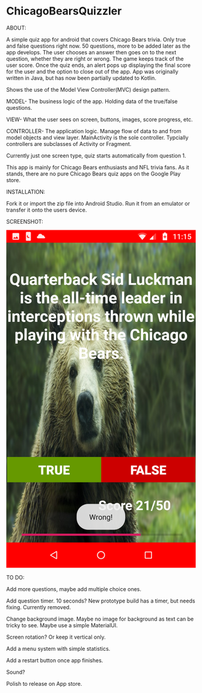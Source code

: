 # ChicagoBearsQuizzler

ABOUT:

A simple quiz app for android that covers Chicago Bears trivia. Only true and false questions right now. 50 questions, more to be added later as the app develops. The user chooses an answer then goes on to the next question, whether they are right or wrong. The game keeps track of the user score. Once the quiz ends, an alert pops up displaying the final score for the user and the option to close out of the app. App was originally written in Java, but has now been partially updated to Kotlin.


Shows the use of the Model View Controller(MVC) design pattern.

MODEL- The business logic of the app. Holding data of the true/false questions.

VIEW- What the user sees on screen, buttons, images, score progress, etc.

CONTROLLER- The application logic. Manage flow of data to and from model objects and view layer. MainActivity is the sole controller. Typcially controllers are subclasses of Activity or Fragment.


Currently just one screen type, quiz starts automatically from question 1.


This app is mainly for Chicago Bears enthusiasts and NFL trivia fans. As it stands, there are no pure Chicago Bears quiz apps on the Google Play store.


INSTALLATION:

Fork it or import the zip file into Android Studio. Run it from an emulator or transfer it onto the users device.


SCREENSHOT:

![One](https://raw.githubusercontent.com/amvitkus/ChicagoBearsQuizzler/master/Screenshot_20201118-231534.png)




TO DO:

Add more questions, maybe add multiple choice ones.

Add question timer. 10 seconds? New prototype build has a timer, but needs fixing. Currently removed.

Change background image. Maybe no image for background as text can be tricky to see. Maybe use a simple MaterialUI.

Screen rotation? Or keep it vertical only.

Add a menu system with simple statistics.

Add a restart button once app finishes.

Sound?

Polish to release on App store.
